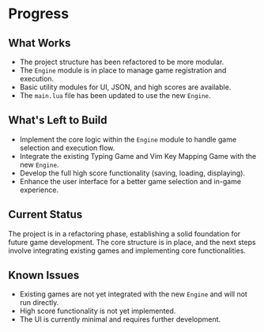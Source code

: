 # Progress

## What Works

- The project structure has been refactored to be more modular.
- The `Engine` module is in place to manage game registration and execution.
- Basic utility modules for UI, JSON, and high scores are available.
- The `main.lua` file has been updated to use the new `Engine`.

## What's Left to Build

- Implement the core logic within the `Engine` module to handle game selection and execution flow.
- Integrate the existing Typing Game and Vim Key Mapping Game with the new `Engine`.
- Develop the full high score functionality (saving, loading, displaying).
- Enhance the user interface for a better game selection and in-game experience.

## Current Status

The project is in a refactoring phase, establishing a solid foundation for future game development. The core structure is in place, and the next steps involve integrating existing games and implementing core functionalities.

## Known Issues

- Existing games are not yet integrated with the new `Engine` and will not run directly.
- High score functionality is not yet implemented.
- The UI is currently minimal and requires further development.
